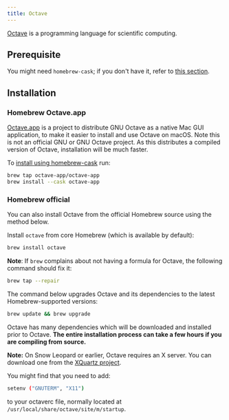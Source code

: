 ```yaml
---
title: Octave
---
```



[Octave](https://www.gnu.org/software/octave/) is a programming language for scientific computing.

## Prerequisite

You might need `homebrew-cask`; if you don't have it, refer to [this section](/homebrew/cask).

## Installation

### Homebrew Octave.app

[Octave.app](https://octave-app.org) is a project to distribute GNU Octave as a native Mac GUI application, to make it easier to install and use Octave on macOS. Note this is not an official GNU or GNU Octave project.
As this distributes a compiled version of Octave, installation will be much faster.

To [install using homebrew-cask](https://octave-app.org/#installing-with-homebrew-cask) run:

```sh
brew tap octave-app/octave-app
brew install --cask octave-app
```

### Homebrew official

You can also install Octave from the official Homebrew source using the method below.

Install `octave` from core Homebrew (which is available by default):

```sh
brew install octave
```

**Note**: If `brew` complains about not having a formula for Octave, the following command should fix it:

```sh
brew tap --repair
```

The command below upgrades Octave and its dependencies to the latest Homebrew-supported versions:

```sh
brew update && brew upgrade
```

Octave has many dependencies which will be downloaded and installed prior to Octave. **The entire installation process can take a few hours if you are compiling from source.**

**Note:** On Snow Leopard or earlier, Octave requires an X server. You can download one from the [XQuartz project](https://www.xquartz.org/).

You might find that you need to add:

```sh
setenv ("GNUTERM", "X11")
```

to your octaverc file, normally located at `/usr/local/share/octave/site/m/startup`.
